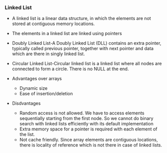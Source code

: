 ### Linked List

- A linked list is a linear data structure, in which the elements are not stored at contiguous memory locations. 
- The elements in a linked list are linked using pointers 
- Doubly Linked List-A Doubly Linked List (DLL) contains an extra pointer, typically called previous pointer, together with 
                     next pointer and data which are there in singly linked list.
- Circular Linked List-Circular linked list is a linked list where all nodes are connected to form a circle. There is no NULL at the end.


- Advantages over arrays 
  * Dynamic size 
  * Ease of insertion/deletion

- Disdvantages
  * Random access is not allowed. We have to access elements sequentially starting from the first node. So we cannot do binary search with 
  linked lists efficiently with its default implementation 
  * Extra memory space for a pointer is required with each element of the list. 
  * Not cache friendly. Since array elements are contiguous locations, there is locality of reference which is not there in case of linked lists.
